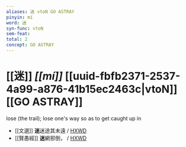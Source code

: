 ```yaml
---
aliases: 迷 vtoN GO ASTRAY
pinyin: mí
word: 迷
syn-func: vtoN
sem-feat: 
total: 2
concept: GO ASTRAY 
---
```

# [[迷]] *[[mí]]*  [[uuid-fbfb2371-2537-4a99-a876-41b15ec2463c|vtoN]] [[GO ASTRAY]]
lose (the trail); lose one's way so as to get caught up in
 - [[文選]] **迷**迷途其未遠 / [HXWD](https://hxwd.org/textview.html?location=KR4h0001_tls_045-23a.8)
 - [[賢愚經]] **迷**網邪倒， / [HXWD](https://hxwd.org/textview.html?location=KR6b0059_T_001-0349a.8)